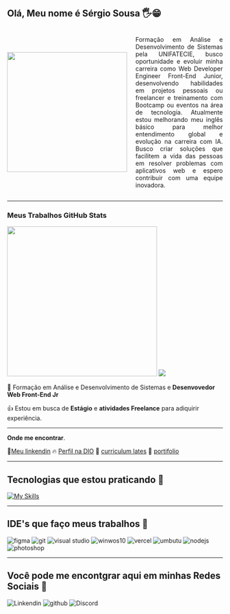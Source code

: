 ## Olá, Meu nome é Sérgio Sousa 🖐😁

<div style="display: flex; align-items: center; gap: 20px;">
    <img src="https://user-images.githubusercontent.com/74038190/235224431-e8c8c12e-6826-47f1-89fb-2ddad83b3abf.gif" width="280">
    <p style="max-width: 500px; text-align: justify;">
        Formação em Análise e Desenvolvimento de Sistemas pela UNIFATECIE, busco oportunidade e evoluir minha carreira como Web Developer Engineer Front-End Junior, desenvolvendo habilidades em projetos pessoais ou freelancer e treinamento com Bootcamp ou eventos na área de tecnologia. Atualmente estou melhorando meu inglês básico para melhor entendimento global e evolução na carreira com IA. Busco criar soluções que facilitem a vida das pessoas em resolver problemas com aplicativos web e espero contribuir com uma equipe inovadora.
    </p>
</div>
<hr>
<div>
    <h3>Meus Trabalhos GitHub Stats</h3>
    <img src="https://github-readme-stats.vercel.app/api?username=sergiodevsousa&show_icons=true&theme=tokyonight" width="350">
    <img src="https://github-readme-stats.vercel.app/api/top-langs/?username=sergiodevsousa">
</div>

:pill: Formação em Análise e Desenvolvimento de Sistemas e **Desenvovedor Web Front-End Jr**

:+1: Estou em busca de **Estágio** e **atividades Freelance** para adiquirir experiência.

-----------------
**Onde me encontrar**.

:book:[Meu linkendin](https://www.linkedin.com/in/sergiosousa-tec/)
:fire: [Perfil na DIO](https://www.dio.me/users/sergioturgeo)
:dart: [curriculum lates](http://lattes.cnpq.br/6036378764243597)
:notebook_with_decorative_cover: [portifolio](https://devserjaoportifolio.netlify.app/)

-----------------



## Tecnologias que estou praticando :newspaper:

[![My Skills](https://skillicons.dev/icons?i=py,js,css,html,bootstrap,azure,c#,nodejs,figma&theme=light)](https://skillicons.dev)

-----------------

## IDE's que faço meus trabalhos :newspaper:

![figma](https://ziadoua.github.io/m3-Markdown-Badges/badges/Figma/figma2.svg)
![git](https://ziadoua.github.io/m3-Markdown-Badges/badges/Git/git1.svg)
![visual studio](https://ziadoua.github.io/m3-Markdown-Badges/badges/VisualStudioCode/visualstudiocode1.svg)
![winwos10](https://ziadoua.github.io/m3-Markdown-Badges/badges/Windows10/windows103.svg)
![vercel](https://ziadoua.github.io/m3-Markdown-Badges/badges/Vercel/vercel2.svg)
![umbutu](https://ziadoua.github.io/m3-Markdown-Badges/badges/Ubuntu/ubuntu2.svg)
![nodejs](https://ziadoua.github.io/m3-Markdown-Badges/badges/NodeJS/nodejs2.svg)
![photoshop](https://ziadoua.github.io/m3-Markdown-Badges/badges/Photoshop/photoshop2.svg)

------------------------------------

## Você pode me encontgrar aqui em minhas Redes Sociais :newspaper:

![Linkendin](https://ziadoua.github.io/m3-Markdown-Badges/badges/LinkedIn/linkedin1.svg)
![github](https://ziadoua.github.io/m3-Markdown-Badges/badges/Github/github3.svg)
![Discord](https://ziadoua.github.io/m3-Markdown-Badges/badges/Discord/discord2.svg)
